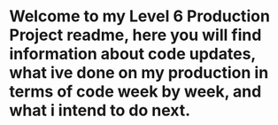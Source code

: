 # Welcome to my Level 6 Production Project readme, here you will find information about code updates, what ive done on my production in terms of code week by week, and what i intend to do next.
